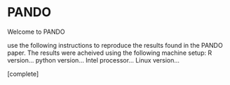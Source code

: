 # PANDO
Welcome to PANDO

use the following instructions to reproduce the results found in the PANDO paper. The results were acheived using the following machine setup:
R version...
python version...
Intel processor...
Linux version...

[complete]
